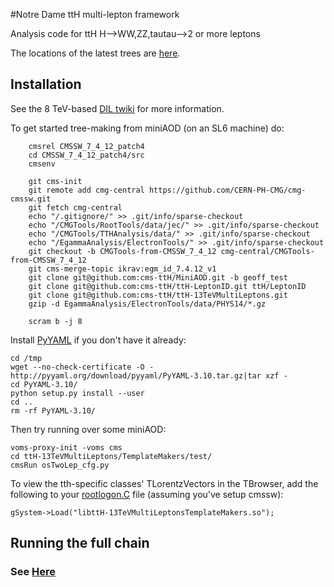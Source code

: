 #Notre Dame ttH multi-lepton framework

Analysis code for ttH H-->WW,ZZ,tautau-->2 or more leptons

The locations of the latest trees are [here](https://twiki.cern.ch/twiki/bin/view/CMS/NotreDameTrees).

## Installation

See the 8 TeV-based [DIL twiki](https://twiki.cern.ch/twiki/bin/view/CMSPublic/NovaDilWorkflow) for more information.

To get started tree-making from miniAOD (on an SL6 machine) do:        
        
        cmsrel CMSSW_7_4_12_patch4
        cd CMSSW_7_4_12_patch4/src
        cmsenv
        
        git cms-init
        git remote add cmg-central https://github.com/CERN-PH-CMG/cmg-cmssw.git
        git fetch cmg-central
        echo "/.gitignore/" >> .git/info/sparse-checkout
        echo "/CMGTools/RootTools/data/jec/" >> .git/info/sparse-checkout
        echo "/CMGTools/TTHAnalysis/data/" >> .git/info/sparse-checkout
        echo "/EgammaAnalysis/ElectronTools/" >> .git/info/sparse-checkout
        git checkout -b CMGTools-from-CMSSW_7_4_12 cmg-central/CMGTools-from-CMSSW_7_4_12
        git cms-merge-topic ikrav:egm_id_7.4.12_v1
        git clone git@github.com:cms-ttH/MiniAOD.git -b geoff_test
        git clone git@github.com:cms-ttH/ttH-LeptonID.git ttH/LeptonID
        git clone git@github.com:cms-ttH/ttH-13TeVMultiLeptons.git
        gzip -d EgammaAnalysis/ElectronTools/data/PHYS14/*.gz
        
        scram b -j 8

Install [PyYAML](http://pyyaml.org/wiki/PyYAML) if you don't have it already:

	cd /tmp
	wget --no-check-certificate -O - http://pyyaml.org/download/pyyaml/PyYAML-3.10.tar.gz|tar xzf -
	cd PyYAML-3.10/
	python setup.py install --user
	cd ..
	rm -rf PyYAML-3.10/

Then try running over some miniAOD:

	voms-proxy-init -voms cms
	cd ttH-13TeVMultiLeptons/TemplateMakers/test/
	cmsRun osTwoLep_cfg.py

To view the tth-specific classes' TLorentzVectors in the TBrowser, add the following to your [rootlogon.C](https://github.com/cms-ttH/ttH-13TeVMultiLeptons/blob/master/doc/rootlogon.C) file (assuming you've setup cmssw):
   	
	gSystem->Load("libttH-13TeVMultiLeptonsTemplateMakers.so");

## Running the full chain

### See [Here](https://github.com/cms-ttH/ttH-13TeVMultiLeptons/blob/master/doc/GENERAL.md)
